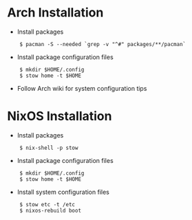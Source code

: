 # Arch Installation
* Install packages

```shell
    $ pacman -S --needed `grep -v "^#" packages/**/pacman`
```

* Install package configuration files

```shell
    $ mkdir $HOME/.config
    $ stow home -t $HOME
```

* Follow Arch wiki for system configuration tips

# NixOS Installation
* Install packages

```shell
    $ nix-shell -p stow
```

* Install package configuration files

```shell
    $ mkdir $HOME/.config
    $ stow home -t $HOME
```

* Install system configuration files

```shell
    $ stow etc -t /etc
    $ nixos-rebuild boot
```
